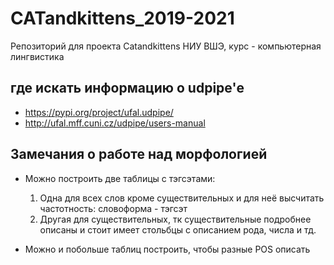 # CATandkittens_2019-2021
Репозиторий для проекта Catandkittens НИУ ВШЭ, курс - компьютерная лингвистика

## где искать информацию о udpipe'е
* https://pypi.org/project/ufal.udpipe/
* http://ufal.mff.cuni.cz/udpipe/users-manual

## Замечания о работе над морфологией
* Можно построить две таблицы с тэгсэтами:
  1. Одна для всех слов кроме существительных и для неё высчитать частотность: словоформа - тэгсэт
  2. Другая для существительных, тк существительные подробнее описаны и стоит имеет стольбцы с описанием рода, числа и тд.
  
* Можно и побольше таблиц построить, чтобы разные POS описать
 


